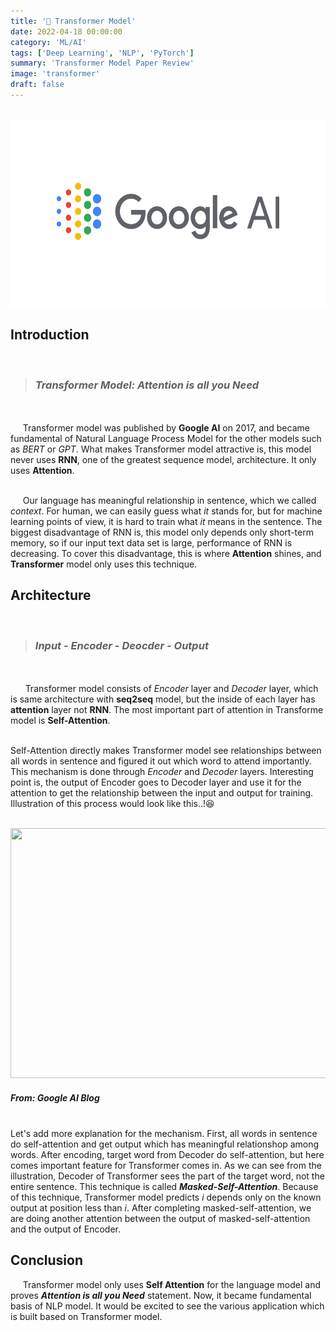 ```yaml
---
title: '🤖 Transformer Model'
date: 2022-04-18 00:00:00
category: 'ML/AI'
tags: ['Deep Learning', 'NLP', 'PyTorch']
summary: 'Transformer Model Paper Review'
image: 'transformer'
draft: false
---
```


<br /><img src="./images/google.png" width="600" height="300">

## Introduction

<br />

> ### _Transformer Model: Attention is all you Need_

<br /><br />&nbsp;&nbsp;&nbsp;&nbsp;&nbsp;Transformer model was published by **Google AI** on 2017, and became fundamental of Natural Language Process Model for the other models such as _BERT_ or _GPT_. What makes Transformer model attractive is, this model never uses **RNN**, one of the greatest sequence model, architecture. It only uses **Attention**.

<br />&nbsp;&nbsp;&nbsp;&nbsp;&nbsp;Our language has meaningful relationship in sentence, which we called _context_. For human, we can easily guess what _it_ stands for, but for machine learning points of view, it is hard to train what _it_ means in the sentence. The biggest disadvantage of RNN is, this model only depends only short-term memory, so if our input text data set is large, performance of RNN is decreasing. To cover this disadvantage, this is where **Attention** shines, and **Transformer** model only uses this technique.

## Architecture

<br />

> ### _Input - Encoder - Deocder - Output_

<br /><br />&nbsp;&nbsp;&nbsp;&nbsp;&nbsp; Transformer model consists of _Encoder_ layer and _Decoder_ layer, which is same architecture with **seq2seq** model, but the inside of each layer has **attention** layer not **RNN**. The most important part of attention in Transforme model is **Self-Attention**.

<br /> Self-Attention directly makes Transformer model see relationships between all words in sentence and figured it out which word to attend importantly. This mechanism is done through _Encoder_ and _Decoder_ layers. Interesting point is, the output of Encoder goes to Decoder layer and use it for the attention to get the relationship between the input and output for training. Illustration of this process would look like this..!😆

<br /><img src="https://3.bp.blogspot.com/-aZ3zvPiCoXM/WaiKQO7KRnI/AAAAAAAAB_8/7a1CYjp40nUg4lKpW7covGZJQAySxlg8QCLcBGAs/s1600/transform20fps.gif" width="600" height="400">

##### From: Google AI Blog

<br /> Let's add more explanation for the mechanism. First, all words in sentence do self-attention and get output which has meaningful relationshop among words. After encoding, target word from Decoder do self-attention, but here comes important feature for Transformer comes in. As we can see from the illustration, Decoder of Transformer sees the part of the target word, not the entire sentence. This technique is called **_Masked-Self-Attention_**. Because of this technique, Transformer model predicts _i_ depends only on the known output at position less than _i_. After completing masked-self-attention, we are doing another attention between the output of masked-self-attention and the output of Encoder.

## Conclusion

&nbsp;&nbsp;&nbsp;&nbsp;&nbsp;Transformer model only uses **Self Attention** for the language model and proves **_Attention is all you Need_** statement. Now, it became fundamental basis of NLP model. It would be excited to see the various application which is built based on Transformer model.
